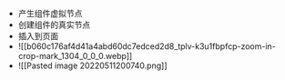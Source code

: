 - 产生组件虚拟节点
- 创建组件的真实节点
- 插入到页面
- ![[b060c176af4d41a4abd60dc7edced2d8_tplv-k3u1fbpfcp-zoom-in-crop-mark_1304_0_0_0.webp]]
- ![[Pasted image 20220511200740.png]]